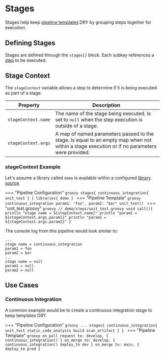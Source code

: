# Stages

Stages help keep [pipeline templates](../pipeline-templates/pipeline-templates.md) DRY by grouping steps together for execution.

## Defining Stages

Stages are defined through the `stages{}` block. Each subkey references a [step](steps.md) to be executed.

## Stage Context

The `stageContext` variable allows a step to determine if it is being executed as part of a stage.

| Property            | Description                                                                                                                                  |
|---------------------|----------------------------------------------------------------------------------------------------------------------------------------------|
| `stageContext.name` | The name of the stage being executed. Is set to `null` when the step execution is outside of a stage.                                        |
| `stageContext.args` | A map of named parameters passed to the stage. Is equal to an empty map when not within a stage execution or if no parameters were provided. |

### stageContext Example

Let's assume a library called `demo` is available within a configured [library source](../library-development/library-source.md). 

=== "Pipeline Configuration"
    ```groovy
    stages{
      continuous_integration{
        unit_test
      }
    }
    libraries{
      demo
    }
    ```
=== "Pipeline Template"
    ```groovy
    continuous_integration param1: "foo", param2: "bar"
    unit_test()
    ```
=== "unit_test.groovy"
    ```groovy
    // demo/steps/unit_test.groovy
    void call(){
      println "stage name = ${stepContext.name}"
      println "param1 = ${stageContext.args.param1}"
      println "param2 = ${stageContext.args.param2}"
    }
    ```

The console log from this pipeline would look similar to:
```text
...
stage name = continuous_integration
param1 = foo
param2 = bar
...
stage name = null 
param1 = null
param2 = null
```

## Use Cases

### Continuous Integration

A common example would be to create a continuous integration stage to keep templates DRY.

=== "Pipeline Configuration"
    ```groovy
    ...
    stages{
      continuous_integration{
        unit_test
        static_code_analysis
        build
        scan_artifact
      }
    }
    ```
=== "Pipeline Template"
    ```groovy
    on_pull_request to: develop, {
      continuous_integration()
    }
    on_merge to: develop, {
      continuous_integration()
      deploy_to dev
    }
    on_merge to: main, {
      deploy_to prod
    }
    ```